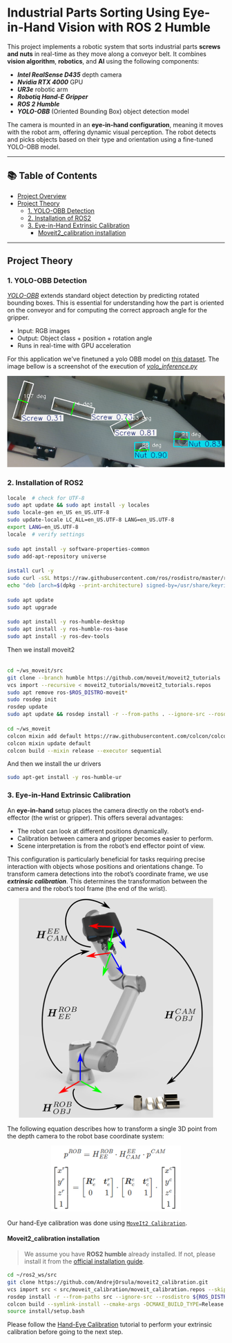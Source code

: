 # Industrial Parts Sorting Using Eye-in-Hand Vision with ROS 2 Humble

This project implements a robotic system that sorts industrial parts **screws and nuts** in real-time as they move along a conveyor belt. It combines **vision algorithm**, **robotics**, and **AI** using the following components:

- ***Intel RealSense D435*** depth camera
- ***Nvidia RTX 4000*** GPU 
- ***UR3e*** robotic arm
- ***Robotiq Hand-E Gripper***
- ***ROS 2 Humble***
- ***YOLO-OBB*** (Oriented Bounding Box) object detection model

The camera is mounted in an **eye-in-hand configuration**, meaning it moves with the robot arm, offering dynamic visual perception. The robot detects and picks objects based on their type and orientation using a fine-tuned YOLO-OBB model.

---
## 📚 Table of Contents

- [Project Overview](#industrial-parts-sorting-using-eye-in-hand-vision-with-ros-2-humble)
- [Project Theory](#project-theory)
  - [1. YOLO-OBB Detection](#1-yolo-obb-detection)
  - [2. Installation of ROS2](#2-Installation-of-ROS2)
  - [3. Eye-in-Hand Extrinsic Calibration](#3-eye-in-hand-extrinsic-calibration)
    - [Moveit2_calibration installation](#Moveit2_calibration-installation)



---
## Project Theory


### 1. YOLO-OBB Detection

*[YOLO-OBB](https://docs.ultralytics.com/fr/tasks/obb/)* extends standard object detection by predicting rotated bounding boxes. This is essential for understanding how the part is oriented on the conveyor and for computing the correct approach angle for the gripper.

- Input: RGB images
- Output: Object class + position + rotation angle
- Runs in real-time with GPU acceleration

For this application we've finetuned a yolo OBB model on [this dataset](https://universe.roboflow.com/ram-0ay3p/objectdetection-tovrk/dataset/2). The image bellow is a screenshot of the execution of [*yolo_inference.py*](https://github.com/Cedric-Loic/ur3e/blob/main/yolo_inference.py)

<p align="center">
  <img src="images/inference_screenshot.png" alt="Description de l'image" width="800"/>
</p>



### 2. Installation of ROS2

```bash
locale  # check for UTF-8
sudo apt update && sudo apt install -y locales
sudo locale-gen en_US en_US.UTF-8
sudo update-locale LC_ALL=en_US.UTF-8 LANG=en_US.UTF-8
export LANG=en_US.UTF-8
locale  # verify settings

sudo apt install -y software-properties-common
sudo add-apt-repository universe

install curl -y
sudo curl -sSL https://raw.githubusercontent.com/ros/rosdistro/master/ros.key -o /usr/share/keyrings/ros-archive-keyring.gpg
echo "deb [arch=$(dpkg --print-architecture) signed-by=/usr/share/keyrings/ros-archive-keyring.gpg] http://packages.ros.org/ros2/ubuntu $(. /etc/os-release && echo $UBUNTU_CODENAME) main" | sudo tee /etc/apt/sources.list.d/ros2.list > /dev/null

sudo apt update
sudo apt upgrade

sudo apt install -y ros-humble-desktop
sudo apt install -y ros-humble-ros-base
sudo apt install -y ros-dev-tools
```
Then we install moveit2
```bash

cd ~/ws_moveit/src
git clone --branch humble https://github.com/moveit/moveit2_tutorials
vcs import --recursive < moveit2_tutorials/moveit2_tutorials.repos
sudo apt remove ros-$ROS_DISTRO-moveit*
sudo rosdep init
rosdep update
sudo apt update && rosdep install -r --from-paths . --ignore-src --rosdistro $ROS_DISTRO -y

cd ~/ws_moveit
colcon mixin add default https://raw.githubusercontent.com/colcon/colcon-mixin-repository/master/index.yaml
colcon mixin update default
colcon build --mixin release --executor sequential
```

And then we install the ur drivers
```bash
sudo apt-get install -y ros-humble-ur
```


### 3. Eye-in-Hand Extrinsic Calibration
An **eye-in-hand** setup places the camera directly on the robot’s end-effector (the wrist or gripper). This offers several advantages:

- The robot can look at different positions dynamically.
- Calibration between camera and gripper becomes easier to perform.
- Scene interpretation is from the robot’s end effector point of view.

This configuration is particularly beneficial for tasks requiring precise interaction with objects whose positions and orientations change. To transform camera detections into the robot’s coordinate frame, we use ***extrinsic calibration***. This determines the transformation between the camera and the robot’s tool frame (the end of the wrist).

<p align="center">
  <img src="images/image.png" alt="Description de l'image" width="450"/>
</p>


The following equation describes how to transform a single 3D point from the depth camera to the robot base coordinate system:

<p align="center">
  <img src="images/image-1.png" alt="Description de l'image" width="300"/>
</p>

Our hand-Eye calibration was done using [`MoveIt2 Calibration`](https://github.com/AndrejOrsula/moveit2_calibration).


#### Moveit2_calibration installation

> We assume you have **ROS2 humble** already installed. If not, please install it from the [official installation guide](https://docs.ros.org/en/humble/Installation/Ubuntu-Install-Debians.html).
```bash
cd ~/ros2_ws/src
git clone https://github.com/AndrejOrsula/moveit2_calibration.git
vcs import src < src/moveit_calibration/moveit_calibration.repos --skip-existing
rosdep install -r --from-paths src --ignore-src --rosdistro ${ROS_DISTRO} -y
colcon build --symlink-install --cmake-args -DCMAKE_BUILD_TYPE=Release
source install/setup.bash
```
Please follow the [Hand-Eye Calibration](https://moveit.picknik.ai/humble/doc/examples/hand_eye_calibration/hand_eye_calibration_tutorial.html) tutorial to perform your extrinsic calibration before going to the next step.


